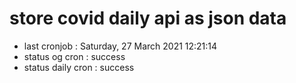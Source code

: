 # store covid daily api as json data

- last cronjob : Saturday, 27 March 2021 12:21:14
- status og cron : success
- status daily cron : success
      
      